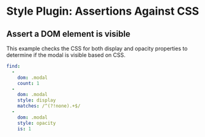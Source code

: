 # Style Plugin: Assertions Against CSS

## Assert a DOM element is visible

This example checks the CSS for both display and opacity properties to determine if the modal is visible based on CSS.

```yaml
find:
  -
    dom: .modal
    count: 1
  -
    dom: .modal
    style: display
    matches: /^(?!none).+$/
  -
    dom: .modal
    style: opacity
    is: 1
```

